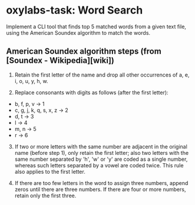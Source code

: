 # oxylabs-task: Word Search

Implement a CLI tool that finds top 5 matched words from a given text file, using the American Soundex algorithm to match the words.

## American Soundex algorithm steps (from [Soundex - Wikipedia][wiki])

1. Retain the first letter of the name and drop all other occurrences of a, e, i, o, u, y, h, w.

2. Replace consonants with digits as follows (after the first letter):
* b, f, p, v → 1
* c, g, j, k, q, s, x, z → 2
* d, t → 3
* l → 4
* m, n → 5
* r → 6

3. If two or more letters with the same number are adjacent in the original name (before step 1), only retain the first letter; also two letters with the same number separated by 'h', 'w' or 'y' are coded as a single number, whereas such letters separated by a vowel are coded twice. This rule also applies to the first letter.

4. If there are too few letters in the word to assign three numbers, append zeros until there are three numbers. If there are four or more numbers, retain only the first three.